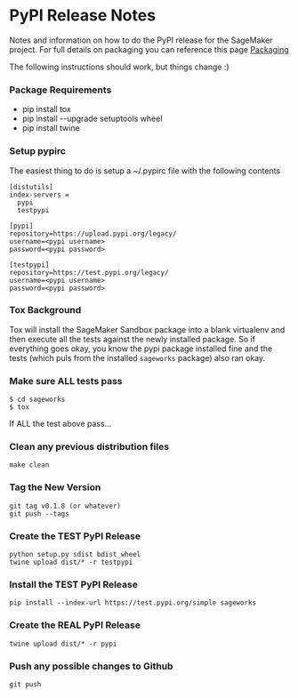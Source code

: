 # PyPI Release Notes

Notes and information on how to do the PyPI release for the SageMaker project. For full details on packaging you can reference this page
[Packaging](https://packaging.python.org/tutorials/packaging-projects/#packaging-your-project)

The following instructions should work, but things change :)

### Package Requirements

-   pip install tox
-   pip install \--upgrade setuptools wheel
-   pip install twine

### Setup pypirc

The easiest thing to do is setup a \~/.pypirc file with the following
contents

``` {.bash}
[distutils]
index-servers =
  pypi
  testpypi

[pypi]
repository=https://upload.pypi.org/legacy/
username=<pypi username>
password=<pypi password>

[testpypi]
repository=https://test.pypi.org/legacy/
username=<pypi username>
password=<pypi password>
```

### Tox Background

Tox will install the SageMaker Sandbox package into a blank virtualenv and then execute all the tests against the newly installed package. So if everything goes okay, you know the pypi package installed fine and the tests (which puls from the installed `sageworks` package) also ran okay.

### Make sure ALL tests pass

``` {.bash}
$ cd sageworks
$ tox 
```

If ALL the test above pass\...

### Clean any previous distribution files
```
make clean
```
### Tag the New Version
```
git tag v0.1.8 (or whatever)
git push --tags
```

### Create the TEST PyPI Release

``` {.bash}
python setup.py sdist bdist_wheel
twine upload dist/* -r testpypi
```

### Install the TEST PyPI Release

``` {.bash}
pip install --index-url https://test.pypi.org/simple sageworks
```

### Create the REAL PyPI Release

``` {.bash}
twine upload dist/* -r pypi
```

### Push any possible changes to Github

``` {.bash}
git push
```
